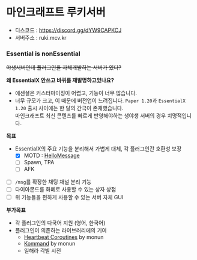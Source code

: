 # 마인크래프트 루키서버
* 디스코드 : https://discord.gg/dYW9CAPKCJ
* 서버주소 : ruki.mcv.kr

### Essential is nonEssential
~~야생서버인데 플러그인을 자체개발하는 서버가 있다?~~

**왜 EssentialX 안쓰고 바퀴를 재발명하고있나요?**
* 에센셜은 커스터마이징이 어렵고, 기능이 너무 많습니다.
* 너무 규모가 크고, 이 때문에 버전업이 느려집니다. `Paper 1.20`과 `EssentialX 1.20` 출시 사이에는 한 달의 간극이 존재했습니다.  
  마인크래프트 최신 콘텐츠를 빠르게 반영해야하는 생야생 서버의 경우 치명적입니다.

**목표**
* EssentialX의 주요 기능을 분리해서 가볍게 대체, 각 플러그인간 호환성 보장
  * [X] MOTD : [HelloMessage](https://github.com/RukiMC/HelloMessage)
  * [ ] Spawn, TPA
  * [ ] AFK
* [ ] `/msg`를 확장한 채팅 채널 분리 기능
* [ ] 다이아몬드를 화폐로 사용할 수 있는 상자 상점
* [ ] 위 기능들을 편하게 사용할 수 있는 서버 자체 GUI

**부가목표**
* 각 플러그인의 다국어 지원 (영어, 한국어)
* 플러그인이 의존하는 라이브러리에의 기여
  * [Heartbeat Coroutines](https://github.com/monun/heartbeat-coroutines) by monun
  * [Kommand](https://github.com/monun/kommand) by monun
  * 일해라 각별 시전
